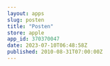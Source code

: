 ```yaml
---
layout: apps
slug: posten
title: "Posten"
store: apple
app_id: 370370047
date: 2023-07-10T06:48:58Z
published: 2010-08-31T07:00:00Z
---
```

